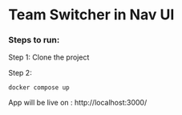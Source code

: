 # Team Switcher in Nav UI

### Steps to run:
Step 1: Clone the project

Step 2:
```
docker compose up
```

App will be live on : http://localhost:3000/